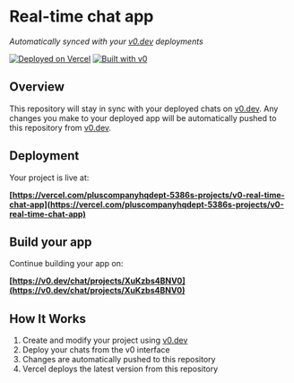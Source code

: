 # Real-time chat app

*Automatically synced with your [v0.dev](https://v0.dev) deployments*

[![Deployed on Vercel](https://img.shields.io/badge/Deployed%20on-Vercel-black?style=for-the-badge&logo=vercel)](https://vercel.com/pluscompanyhqdept-5386s-projects/v0-real-time-chat-app)
[![Built with v0](https://img.shields.io/badge/Built%20with-v0.dev-black?style=for-the-badge)](https://v0.dev/chat/projects/XuKzbs4BNV0)

## Overview

This repository will stay in sync with your deployed chats on [v0.dev](https://v0.dev).
Any changes you make to your deployed app will be automatically pushed to this repository from [v0.dev](https://v0.dev).

## Deployment

Your project is live at:

**[https://vercel.com/pluscompanyhqdept-5386s-projects/v0-real-time-chat-app](https://vercel.com/pluscompanyhqdept-5386s-projects/v0-real-time-chat-app)**

## Build your app

Continue building your app on:

**[https://v0.dev/chat/projects/XuKzbs4BNV0](https://v0.dev/chat/projects/XuKzbs4BNV0)**

## How It Works

1. Create and modify your project using [v0.dev](https://v0.dev)
2. Deploy your chats from the v0 interface
3. Changes are automatically pushed to this repository
4. Vercel deploys the latest version from this repository
